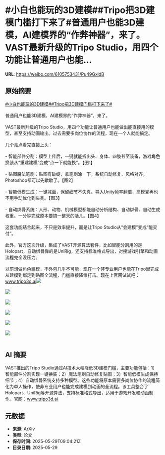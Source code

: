 # #小白也能玩的3D建模##Tripo把3D建模门槛打下来了#普通用户也能3D建模，AI建模界的“作弊神器”，来了。VAST最新升级的Tripo Studio，用四个功能让普通用户也能...

**URL**: https://weibo.com/6105753431/Pu49GxldB

## 原始摘要

<a href="https://m.weibo.cn/search?containerid=231522type%3D1%26t%3D10%26q%3D%23%E5%B0%8F%E7%99%BD%E4%B9%9F%E8%83%BD%E7%8E%A9%E7%9A%843D%E5%BB%BA%E6%A8%A1%23&amp;extparam=%23%E5%B0%8F%E7%99%BD%E4%B9%9F%E8%83%BD%E7%8E%A9%E7%9A%843D%E5%BB%BA%E6%A8%A1%23" data-hide=""><span class="surl-text">#小白也能玩的3D建模#</span></a><a href="https://m.weibo.cn/search?containerid=231522type%3D1%26t%3D10%26q%3D%23Tripo%E6%8A%8A3D%E5%BB%BA%E6%A8%A1%E9%97%A8%E6%A7%9B%E6%89%93%E4%B8%8B%E6%9D%A5%E4%BA%86%23&amp;extparam=%23Tripo%E6%8A%8A3D%E5%BB%BA%E6%A8%A1%E9%97%A8%E6%A7%9B%E6%89%93%E4%B8%8B%E6%9D%A5%E4%BA%86%23" data-hide=""><span class="surl-text">#Tripo把3D建模门槛打下来了#</span></a><br><br>普通用户也能3D建模，AI建模界的“作弊神器”，来了。<br><br>VAST最新升级的Tripo Studio，用四个功能让普通用户也能做出能直接用的模型，甚至支持动画输出。过去需要多岗位协作的流程，现在一个人就能搞定。<br><br>几个亮点看完直接上头：<br><br>- 智能部件分割：模型上传后，一键就能拆出头、身体、四肢甚至装备，游戏角色换装从“重建建模”变成“点一下就能换”。【图1】<br><br>- 贴图魔法笔刷：贴图有破绽，拿笔刷涂一下，系统自动修复、风格对齐，Photoshop都可以先歇歇了。【图2】<br><br>- 智能低模生成：一键减面，保留细节不失真。导入Unity帧率翻倍，高模党再也不用手动优化到头秃。【图3】<br><br>- 自动绑骨系统：人形、动物、机械模型都能自动分析结构、自动绑骨、自动生成权重。一分钟完成原本要搞一整天的活儿。【图4】<br><br>这套功能结合起来，不只是效率提升，而是让Tripo Studio从“会建模”变成“能交付”。<br><br>此外，官方这次升级，集成了VAST开源算法套件，比如智能分割用的是Holopart，自动绑骨靠的是UniRig，还支持标准格式导出，对接游戏引擎和动画流程完全没压力。<br><br>以前想做角色建模，不外包几乎不可能，现在一个非专业用户也能在Tripo里完成从建模到绑定到贴图全流程，门槛直接降维打击。现在上官网试试吧：www.tripo3d.ai<img style="" src="https://tvax2.sinaimg.cn/large/006Fd7o3gy1i1wdrfx8t9g30sg0fkhe7.gif" referrerpolicy="no-referrer"><br><br><img style="" src="https://tvax2.sinaimg.cn/large/006Fd7o3gy1i1wdr9xhkwg30ty0evkjl.gif" referrerpolicy="no-referrer"><br><br><img style="" src="https://tvax3.sinaimg.cn/large/006Fd7o3gy1i1wds42xccg30ty0a0nph.gif" referrerpolicy="no-referrer"><br><br><img style="" src="https://tvax3.sinaimg.cn/large/006Fd7o3gy1i1wdsh39uqg30jm0h8000.gif" referrerpolicy="no-referrer"><br><br><img style="" src="https://tvax1.sinaimg.cn/large/006Fd7o3gy1i1wdwfp7zeg30kq0bi7tq.gif" referrerpolicy="no-referrer"><br><br><img style="" src="https://tvax4.sinaimg.cn/large/006Fd7o3gy1i1wdww7snvj32vi1bonpe.jpg" referrerpolicy="no-referrer"><br><br>

## AI 摘要

VAST推出的Tripo Studio通过AI技术大幅降低3D建模门槛，主要功能包括：1）智能部件分割实现一键换装；2）魔法笔刷自动修复贴图；3）智能低模生成保持细节；4）自动绑骨系统支持多种模型。这些功能将原本需要多岗位协作的流程简化为单人操作，使非专业用户也能完成建模到动画的全流程。该工具整合了Holopart、UniRig等开源算法，支持标准格式导出，适用于游戏开发和动画制作。官网：www.tripo3d.ai

## 元数据

- **来源**: ArXiv
- **类型**: 论文
- **保存时间**: 2025-05-29T09:04:21Z
- **目录日期**: 2025-05-29
